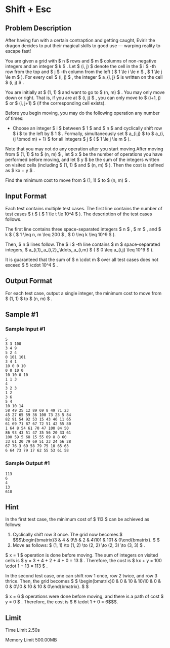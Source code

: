 # Shift + Esc

## Problem Description

After having fun with a certain contraption and getting caught, Evirir the dragon decides to put their magical skills to good use — warping reality to escape fast!

You are given a grid with $ n $ rows and $ m $ columns of non-negative integers and an integer $ k $ . Let $ (i, j) $ denote the cell in the $ i $ -th row from the top and $ j $ -th column from the left ( $ 1 \le i \le n $ , $ 1 \le j \le m $ ). For every cell $ (i, j) $ , the integer $ a_{i, j} $ is written on the cell $ (i, j) $ .

You are initially at $ (1, 1) $ and want to go to $ (n, m) $ . You may only move down or right. That is, if you are at $ (i, j) $ , you can only move to $ (i+1, j) $ or $ (i, j+1) $ (if the corresponding cell exists).

Before you begin moving, you may do the following operation any number of times:

- Choose an integer $ i $ between $ 1 $ and $ n $ and cyclically shift row $ i $ to the left by $ 1 $ . Formally, simultaneously set $ a_{i,j} $ to $ a_{i,(j \bmod m) + 1} $ for all integers $ j $ ( $ 1 \le j \le m $ ).

 Note that you may not do any operation after you start moving.After moving from $ (1, 1) $ to $ (n, m) $ , let $ x $ be the number of operations you have performed before moving, and let $ y $ be the sum of the integers written on visited cells (including $ (1, 1) $ and $ (n, m) $ ). Then the cost is defined as $ kx + y $ .

Find the minimum cost to move from $ (1, 1) $ to $ (n, m) $ .

## Input Format

Each test contains multiple test cases. The first line contains the number of test cases $ t $ ( $ 1 \le t \le 10^4 $ ). The description of the test cases follows.

The first line contains three space-separated integers $ n $ , $ m $ , and $ k $ ( $ 1 \leq n, m \leq 200 $ , $ 0 \leq k \leq 10^9 $ ).

Then, $ n $ lines follow. The $ i $ -th line contains $ m $ space-separated integers, $ a_{i,1},\,a_{i,2},\,\ldots,\,a_{i,m} $ ( $ 0 \leq a_{i,j} \leq 10^9 $ ).

It is guaranteed that the sum of $ n \cdot m $ over all test cases does not exceed $ 5 \cdot 10^4 $ .

## Output Format

For each test case, output a single integer, the minimum cost to move from $ (1, 1) $ to $ (n, m) $ .

## Sample #1

### Sample Input #1

```
5
3 3 100
3 4 9
5 2 4
0 101 101
3 4 1
10 0 0 10
0 0 10 0
10 10 0 10
1 1 3
4
3 2 3
1 2
3 6
5 4
10 10 14
58 49 25 12 89 69 8 49 71 23
45 27 65 59 36 100 73 23 5 84
82 91 54 92 53 15 43 46 11 65
61 69 71 87 67 72 51 42 55 80
1 64 8 54 61 70 47 100 84 50
86 93 43 51 47 35 56 20 33 61
100 59 5 68 15 55 69 8 8 60
33 61 20 79 69 51 23 24 56 28
67 76 3 69 58 79 75 10 65 63
6 64 73 79 17 62 55 53 61 58
```

### Sample Output #1

```
113
6
4
13
618
```

## Hint

In the first test case, the minimum cost of $ 113 $ can be achieved as follows:

1. Cyclically shift row 3 once. The grid now becomes $ $$$\begin{bmatrix}3 & 4 & 9\\5 & 2 & 4\\101 & 101 & 0\end{bmatrix}. $ $  </li><li> Move as follows:  $ (1, 1) \\to (1, 2) \\to (2, 2) \\to (2, 3) \\to (3, 3) $ . </li></ol><p> $ x = 1 $  operation is done before moving. The sum of integers on visited cells is  $ y = 3 + 4 + 2 + 4 + 0 = 13 $ . Therefore, the cost is  $ kx + y = 100 \\cdot 1 + 13 = 113 $ .</p><p>In the second test case, one can shift row 1 once, row 2 twice, and row 3 thrice. Then, the grid becomes  $ $ \begin{bmatrix}0 & 0 & 10 & 10\\10 & 0 & 0 & 0\\10 & 10 & 10 & 0\end{bmatrix}. $ $ </p><p> $ x = 6 $  operations were done before moving, and there is a path of cost  $ y = 0 $ . Therefore, the cost is  $ 6 \\cdot 1 + 0 = 6$$$.

## Limit



Time Limit
2.50s

Memory Limit
500.00MB